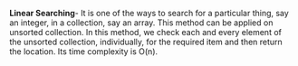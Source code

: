**Linear Searching**- It is one of the ways to search for a particular thing, say an integer, in a collection, say an array. This method can be applied on unsorted collection. In this method, we check each and every element of the unsorted collection, individually, for the required item and then return the location. Its time complexity is O(n).
